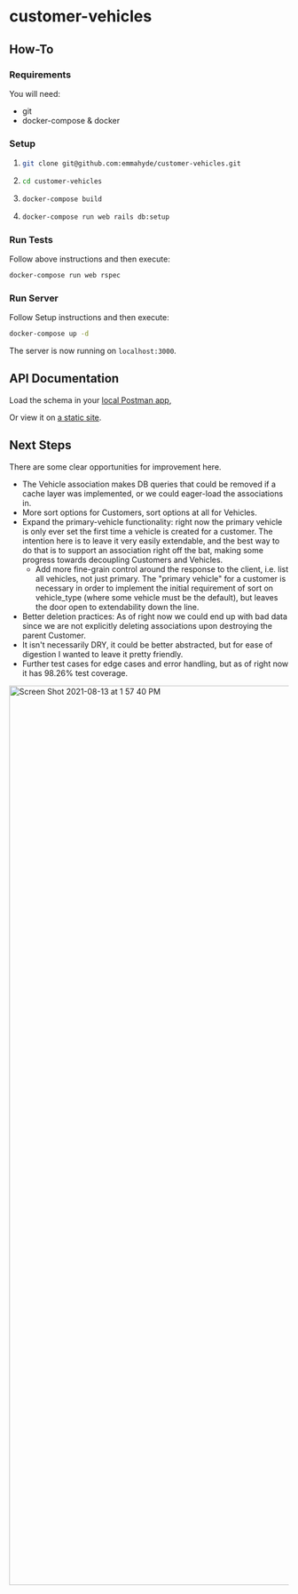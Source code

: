 # customer-vehicles

## How-To
### Requirements
You will need:
- git
- docker-compose & docker

### Setup
1. ```bash
   git clone git@github.com:emmahyde/customer-vehicles.git
    ```
1. ```bash
   cd customer-vehicles
   ```
1. ```bash
   docker-compose build
   ```
1. ```bash
   docker-compose run web rails db:setup
   ```

### Run Tests
Follow above instructions and then execute:
```bash
docker-compose run web rspec
```

### Run Server
Follow Setup instructions and then execute:
```bash
docker-compose up -d
```
The server is now running on `localhost:3000`.

## API Documentation
Load the schema in your [local Postman app](https://www.getpostman.com/collections/23285f6fa95c2b469be1),

Or view it on [a static site](https://documenter.getpostman.com/view/2221299/Tzz7PJU3#c0221860-a558-4d65-a9b4-02463d06aecf).

## Next Steps
There are some clear opportunities for improvement here.
- The Vehicle association makes DB queries that could be removed if a cache layer was implemented, or we could eager-load the associations in.
- More sort options for Customers, sort options at all for Vehicles.
- Expand the primary-vehicle functionality: right now the primary vehicle is only ever set the first time a vehicle is created for a customer. The intention here is to leave it very easily extendable, and the best way to do that is to support an association right off the bat, making some progress towards decoupling Customers and Vehicles.
    - Add more fine-grain control around the response to the client, i.e. list all vehicles, not just primary. The "primary vehicle" for a customer is necessary in order to implement the initial requirement of sort on vehicle_type (where some vehicle must be the default), but leaves the door open to extendability down the line.
- Better deletion practices: As of right now we could end up with bad data since we are not explicitly deleting associations upon destroying the parent Customer.
- It isn't necessarily DRY, it could be better abstracted, but for ease of digestion I wanted to leave it pretty friendly.
- Further test cases for edge cases and error handling, but as of right now it has 98.26% test coverage.
<img width="1618" alt="Screen Shot 2021-08-13 at 1 57 40 PM" src="https://user-images.githubusercontent.com/8183738/129400856-8d5c4590-a53b-478a-92f3-57255a9953cc.png">
